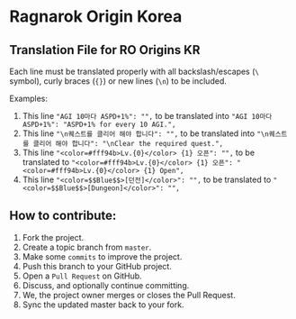 # Ragnarok Origin Korea
## Translation File for RO Origins KR

Each line must be translated properly with all backslash/escapes (`\` symbol), curly braces (`{}`) or new lines (`\n`) to be included.

Examples:

1. This line `"AGI 10마다 ASPD+1%": "",` to be translated into `"AGI 10마다 ASPD+1%": "ASPD+1% for every 10 AGI.",`
2. This line `"\n퀘스트를 클리어 해야 합니다": "",` to be translated into `"\n퀘스트를 클리어 해야 합니다": "\nClear the required quest.",`
3. This line `"<color=#fff94b>Lv.{0}</color> {1} 오픈": "",` to be translated to `"<color=#fff94b>Lv.{0}</color> {1} 오픈": "<color=#fff94b>Lv.{0}</color> {1} Open",`
4. This line `"<color=$$Blue$$>[던전]</color>": "",` to be translated to `"<color=$$Blue$$>[Dungeon]</color>": "",`

## How to contribute:

1. Fork the project.
2. Create a topic branch from `master`.
3. Make some `commits` to improve the project.
4. Push this branch to your GitHub project.
5. Open a `Pull Request` on GitHub.
6. Discuss, and optionally continue committing.
7. We, the project owner merges or closes the Pull Request.
8. Sync the updated master back to your fork.
